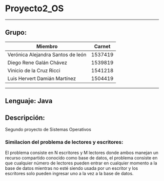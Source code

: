 # Proyecto2_OS
-----------------------------------------------------------------
## Grupo:
| Miembro | Carnet |
| ----------- | ----------- |
| Verónica Alejandra Santos de león  |  1537419  |
| Diego Rene Galán Chávez | 1539819 |
| Vinicio de la Cruz Ricci | 1541218 |
| Luis Hervert Damián Martínez | 1504419|
-----------------------------------------------------------------
**Lenguaje:** Java
-----------------------------------------------------------------

## Descripción: 
 Segundo proyecto de Sistemas Operativos
 
 ### Similacion del problema de lectores y escritores:
 El problema consiste en N escritores y M lectores donde ambos manejan un recurso compartido conocido como base de datos, el problema consiste en que cualquier número de lectores pueden entrar en cualquier momento a la base de datos  mientras no esté siendo usada por un escritor y los escritores solo pueden ingresar uno a la vez a la base de datos.